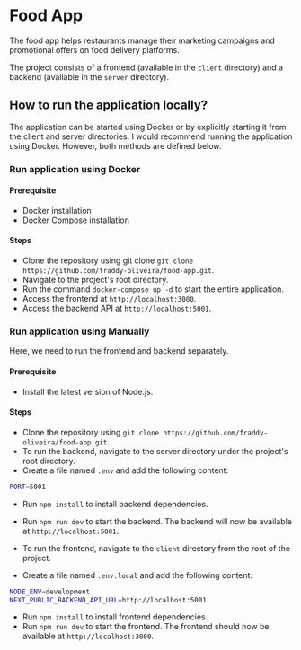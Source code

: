 # Food App

The food app helps restaurants manage their marketing campaigns and promotional offers on food delivery platforms.

The project consists of a frontend (available in the `client` directory) and a backend (available in the `server` directory).

## How to run the application locally?

The application can be started using Docker or by explicitly starting it from the client and server directories. I would recommend running the application using Docker. However, both methods are defined below.

### Run application using Docker

#### Prerequisite

- Docker installation
- Docker Compose installation

#### Steps

- Clone the repository using git clone `git clone https://github.com/fraddy-oliveira/food-app.git`.
- Navigate to the project's root directory.
- Run the command `docker-compose up -d` to start the entire application.
- Access the frontend at `http://localhost:3000`.
- Access the backend API at `http://localhost:5001`.

### Run application using Manually

Here, we need to run the frontend and backend separately.

#### Prerequisite

- Install the latest version of Node.js.

#### Steps

- Clone the repository using `git clone https://github.com/fraddy-oliveira/food-app.git`.
- To run the backend, navigate to the server directory under the project's root directory.
- Create a file named `.env` and add the following content:

```sh
PORT=5001
```

- Run `npm install` to install backend dependencies.

- Run `npm run dev` to start the backend. The backend will now be available at `http://localhost:5001`.

- To run the frontend, navigate to the `client` directory from the root of the project.

- Create a file named `.env.local` and add the following content:

```sh
NODE_ENV=development
NEXT_PUBLIC_BACKEND_API_URL=http://localhost:5001
```

- Run `npm install` to install frontend dependencies.
- Run `npm run dev` to start the frontend. The frontend should now be available at `http://localhost:3000`.
